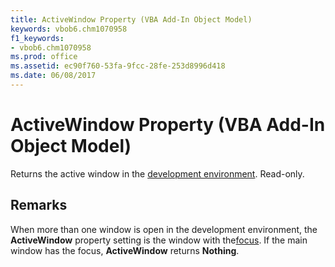 ```yaml
---
title: ActiveWindow Property (VBA Add-In Object Model)
keywords: vbob6.chm1070958
f1_keywords:
- vbob6.chm1070958
ms.prod: office
ms.assetid: ec90f760-53fa-9fcc-28fe-253d8996d418
ms.date: 06/08/2017
---
```



# ActiveWindow Property (VBA Add-In Object Model)



Returns the active window in the [development environment](../../Glossary/vbe-glossary.md#development-environment). Read-only.

## Remarks

When more than one window is open in the development environment, the  **ActiveWindow** property setting is the window with the[focus](../../Glossary/vbe-glossary.md#focu). If the main window has the focus,  **ActiveWindow** returns **Nothing**.

